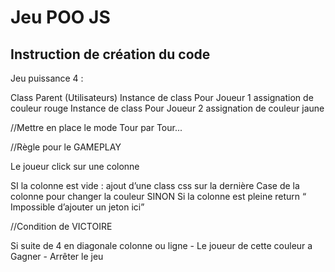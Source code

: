 # Jeu POO JS
## Instruction de création du code


Jeu puissance 4 : 


Class Parent (Utilisateurs)
	Instance de class Pour Joueur 1 assignation de couleur rouge
	Instance de class Pour Joueur 2 assignation de couleur jaune


//Mettre en place le  mode Tour par Tour...


//Règle pour le GAMEPLAY

Le joueur click sur une colonne

SI la colonne est vide :
	ajout d’une class css  sur la dernière Case de la colonne pour changer la couleur
SINON
Si la colonne est pleine 
	return “ Impossible d’ajouter un jeton ici”
	


//Condition de VICTOIRE 


Si suite de 4 en diagonale colonne ou ligne 
	- Le joueur de cette couleur a Gagner 
	- Arrêter le jeu



